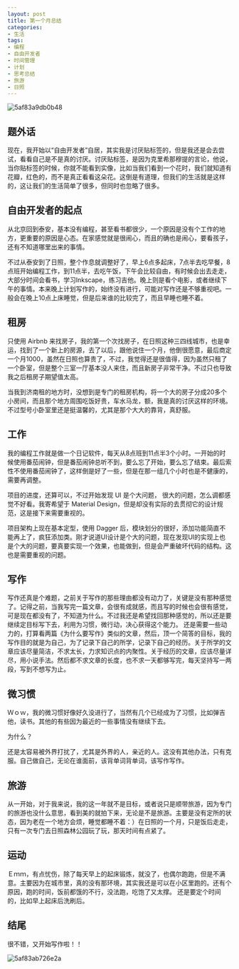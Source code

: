 ```yaml
---
layout: post
title: 第一个月总结
categories:
- 生活
tags:
- 编程
- 自由开发者
- 时间管理
- 计划
- 思考总结
- 旅游
- 日照
---
```


![5af83a9db0b48](https://i.loli.net/2018/05/13/5af83a9db0b48.jpg)

## 题外话
现在，我开始以“自由开发者”自居，其实我是讨厌贴标签的，但是我还是会去尝试，看看自己是不是真的讨厌。讨厌贴标签，是因为克里希那穆提的言论，他说，当你贴标签的时候，你就不能看到实像，比如当我们看到一个花时，我们就知道有花瓣，红色的，而不是真正看看这朵花。这倒是有道理，但我们的生活就是这样的，这让我们的生活简单了很多，但同时也忽略了很多。

## 自由开发者的起点
从北京回到泰安，基本没有编程，甚至看书都很少，一个原因是没有个工作的地方，更重要的原因是心态。在家感觉就是很闹心，而且的确也是闹心，要看孩子，还有不知道哪里出来的事情。

不过从泰安到了日照，整个作息就调整好了，早上6点多起床，7点半去吃早餐，8点班开始编程工作，到11点半，去吃午饭，下午会比较自由，有时候会出去走走，大部分时间会看书，学习Inkscape，练习吉他。晚上则是看个电影，或者继续下午的事情。本来晚上计划写作的，始终没有进行，可能对写作还是不够重视吧。一般会在晚上10点上床睡觉，但是后来谁的比较完了，而且早睡也睡不着。

## 租房
只使用 Airbnb 来找房子，我的第一个次找房子，在日照这种三四线城市，也是幸运，找到了一个新上的房源，去了以后，跟他说住一个月，他倒很愿意，最后商定一个月1000，虽然在日照也算贵了，不过，我觉得还是很值得，因为虽然只租了一个卧室，但是整个三室一厅基本没人来住，而且新房子非常干净。不过只也导致我之后租房子期望值太高。

当我到济南租的地方时，没想到是专门的租房机构，将一个大的房子分成20多个小房间，而且那个地方周围吃饭好贵，车水马龙，额，我是真的讨厌这样的环境。不过型号小卧室里还是挺温馨的，尤其是那个大大的靠背，真舒服。

## 工作
我的编程工作就是做一个日记软件，每天从8点班到11点半3个小时。一开始的时候使用番茄闹钟，但是番茄闹钟总听不到，要么忘了开始，要么忘了结束。最后索性不使用番茄闹钟了，这样倒是好了一些，但是在那一组几个小时也是不健康的，需要再调整。

项目的进度，还算可以，不过开始发现 UI 是个大问题， 很大的问题，怎么调都感觉不好看。我寄希望于 Material Design，但是却没有实际的去贯彻它的设计规范，这是接下来需要重视的。

项目架构上现在基本定型，使用 Dagger 后，模块划分的很好，添加功能简直不能再上了，疯狂添加类。刚才说道UI设计是个大的问题，现在发现UI的实现上也是个大的问题，要真要实现一个效果，也能做到，但是会严重破坏代码的结构。这也是需要重视的问题。

## 写作
写作还真是个难题，之前关于写作的那些理由都没有动力了，关键是没有那种感觉了。记得之前，当我写完一篇文章，会很有成就感，而且写的时候也会很有感觉，可是现在都没有了，不知道为什么。不过我还是希望找回那种感觉的，所以还是要继续定目标写下去，利用为习惯，微行动，决心获得这个能力。
还是需要一些动力的，打算看两篇《为什么要写作》类似的文章，然后，顶一个简答的目标，我的写作目的就是为自己，为了记录下自己的所学，记录下自己的经历。关于所学的文章应该尽量简洁，不求太长，力求知识点的内聚性。关于经历的文章，应该尽量详尽，用小说手法。然后都不求文章的长度，也不求一天都够写完，每天坚持写一两段，写到不想写为止。

## 微习惯

Ｗｏｗ，我的微习惯好像好久没进行了，当然有几个已经成为了习惯，比如弹吉他，读书。其他的有些因为最近的一些事情没有继续下去。

为什么？

还是太容易被外界打扰了，尤其是外界的人，亲近的人。这没有其他办法，只有克服。自己做自己，无论在谁面前，该背单词背单词，该写作写作。

## 旅游

从一开始，对于我来说，我的这一年就不是目标，或者说只是顺带旅游，因为专门的旅游也没什么意思，看到美的就拍下来，无论是不是旅游。主要是没有定所的状态，因为老在一个地方会烦，睡觉都睡不着：）在日照的一个月，只是饭后走走，只有一次专门去日照森林公园玩了玩，那天时间有点紧了。

## 运动

Ｅｍｍ，有点忧伤，除了每天早上的起床锻炼，就没了，也偶尔跑跑，但是不满意。主要因为在城市里，真的没有那环境，其实我还是可以在小区里跑的。还有个原因，跑的时间，饭前都饿的不行，没法跑，吃饱了又太撑。
还是要定个时间的，比如早上起床后洗刷后。

## 结尾
很不错，又开始写作啦！！

![5af83ab726e2a](https://i.loli.net/2018/05/13/5af83ab726e2a.jpg)